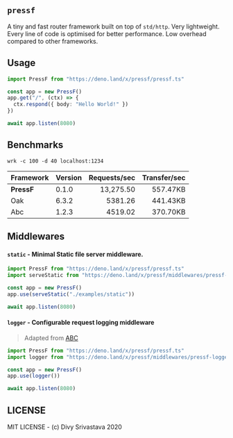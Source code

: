 ## `pressf`

A tiny and fast router framework built on top of `std/http`. Very lightweight.
Every line of code is optimised for better performance. Low overhead compared to
other frameworks.

## Usage

```typescript
import PressF from "https://deno.land/x/pressf/pressf.ts"

const app = new PressF()
app.get("/", (ctx) => {
  ctx.respond({ body: "Hello World!" })
})

await app.listen(8080)
```

## Benchmarks

`wrk -c 100 -d 40 localhost:1234`

| Framework  | Version | Requests/sec | Transfer/sec |
| :--------- | :------ | -----------: | -----------: |
| **PressF** | 0.1.0   |    13,275.50 |     557.47KB |
| Oak        | 6.3.2   |      5381.26 |     441.43KB |
| Abc        | 1.2.3   |      4519.02 |     370.70KB |

## Middlewares

#### `static` - Minimal Static file server middleware.

```typescript
import PressF from "https://deno.land/x/pressf/pressf.ts"
import serveStatic from "https://deno.land/x/pressf/middlewares/pressf-static/mod.ts"

const app = new PressF()
app.use(serveStatic("./examples/static"))

await app.listen(8080)
```

#### `logger` - Configurable request logging middleware

> Adapted from [ABC](https://deno.land/x/abc)

```typescript
import PressF from "https://deno.land/x/pressf/pressf.ts"
import logger from "https://deno.land/x/pressf/middlewares/pressf-logger/mod.ts"

const app = new PressF()
app.use(logger())

await app.listen(8080)
```

## LICENSE

MIT LICENSE - (c) Divy Srivastava 2020
